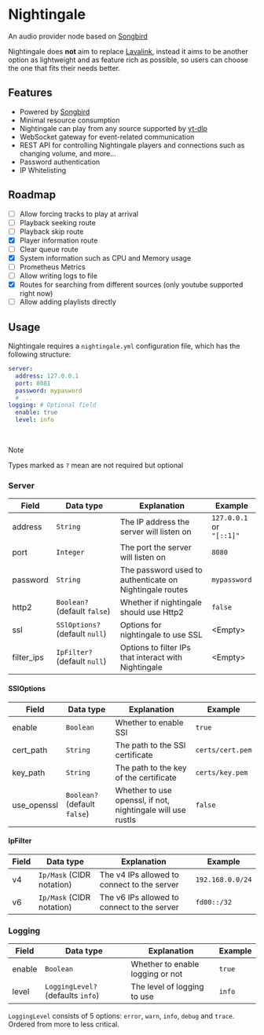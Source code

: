 # Nightingale

An audio provider node based on [Songbird]

Nightingale does **not** aim to replace [Lavalink], instead it aims to be another option 
as lightweight and as feature rich as possible, so users can choose the one that fits their
needs better.

## Features
- Powered by [Songbird]
- Minimal resource consumption
- Nightingale can play from any source supported by [yt-dlp]
- WebSocket gateway for event-related communication
- REST API for controlling Nightingale players and connections such as changing volume, and more...
- Password authentication
- IP Whitelisting

## Roadmap
- [ ] Allow forcing tracks to play at arrival
- [ ] Playback seeking route
- [ ] Playback skip route
- [x] Player information route
- [ ] Clear queue route
- [x] System information such as CPU and Memory usage
- [ ] Prometheus Metrics
- [ ] Allow writing logs to file
- [x] Routes for searching from different sources (only youtube supported right now)
- [ ] Allow adding playlists directly

## Usage
Nightingale requires a ``nightingale.yml`` configuration file, which has the following structure:

````yaml
server:
  address: 127.0.0.1
  port: 8081
  password: mypasword
  # ...
logging: # Optional field
  enable: true
  level: info
````
<br>

> [!NOTE]
> Types marked as ``?`` mean are not required but optional

### Server
| Field      | Data type                      | Explanation                                             | Example                           |
|------------|--------------------------------|---------------------------------------------------------|-----------------------------------|
| address    | `String`                       | The IP address the server will listen on                | `127.0.0.1` <br/>or<br/>`"[::1]"` |
| port       | `Integer`                      | The port the server will listen on                      | `8080`                            |
| password   | `String`                       | The password used to authenticate on Nightingale routes | `mypassword`                      |
| http2      | `Boolean?` (default `false`)   | Whether if nightingale should use Http2                 | `false`                           |
| ssl        | `SSlOptions?` (default `null`) | Options for nightingale to use SSL                      | \<Empty>                          |
| filter_ips | `IpFilter?` (default `null`)   | Options to filter IPs that interact with Nightingale    | \<Empty>                          |

#### SSlOptions
| Field       | Data type                    | Explanation                                                 | Example          |
|-------------|------------------------------|-------------------------------------------------------------|------------------|
| enable      | `Boolean`                    | Whether to enable SSl                                       | `true`           |
| cert_path   | `String`                     | The path to the SSl certificate                             | `certs/cert.pem` |
| key_path    | `String`                     | The path to the key of the certificate                      | `certs/key.pem`  |
| use_openssl | `Boolean?` (default `false`) | Whether to use openssl, if not, nightingale will use rustls | `false`          |

#### IpFilter
| Field | Data type                 | Explanation                                 | Example          |
|-------|---------------------------|---------------------------------------------|------------------|
| v4    | `Ip/Mask` (CIDR notation) | The v4 IPs allowed to connect to the server | `192.168.0.0/24` |
| v6    | `Ip/Mask` (CIDR notation) | The v6 IPs allowed to connect to the server | `fd00::/32`      |

### Logging
| Field  | Data type                         | Explanation                      | Example |
|--------|-----------------------------------|----------------------------------|---------|
| enable | `Boolean`                         | Whether to enable logging or not | `true`  |
| level  | `LoggingLevel?` (defaults `info`) | The level of logging to use      | `info`  |

`LoggingLevel` consists of 5 options: `error`, `warn`, `info`, `debug` and `trace`. Ordered from more to less critical.

[Songbird]: https://github.com/serenity-rs/songbird
[Lavalink]: https://github.com/lavalink-devs/Lavalink
[yt-dlp]: https://github.com/yt-dlp/yt-dlp
